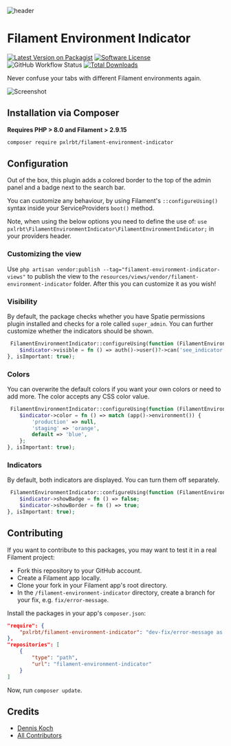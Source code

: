![header](./.github/resources/header.png)


# Filament Environment Indicator

[![Latest Version on Packagist](https://img.shields.io/packagist/v/pxlrbt/filament-environment-indicator.svg?include_prereleases)](https://packagist.org/packages/pxlrbt/filament-environment-indicator)
[![Software License](https://img.shields.io/badge/license-MIT-brightgreen.svg)](LICENSE.md)
![GitHub Workflow Status](https://img.shields.io/github/workflow/status/pxlrbt/filament-environment-indicator/Code%20Style?label=code%20style)
[![Total Downloads](https://img.shields.io/packagist/dt/pxlrbt/filament-environment-indicator.svg)](https://packagist.org/packages/pxlrbt/filament-environment-indicator)

Never confuse your tabs with different Filament environments again.

![Screenshot](./.github/resources/preview.gif)

## Installation via Composer

**Requires PHP > 8.0 and Filament > 2.9.15**

```bash
composer require pxlrbt/filament-environment-indicator
```

## Configuration

Out of the box, this plugin adds a colored border to the top of the admin panel and a badge next to the search bar.


You can customize any behaviour, by using Filament's `::configureUsing()` syntax inside your ServiceProviders `boot()` method.

Note, when using the below options you need to define the use of: `use pxlrbt\FilamentEnvironmentIndicator\FilamentEnvironmentIndicator;` in your providers header.

### Customizing the view
Use `php artisan vendor:publish --tag="filament-environment-indicator-views"` to publish the view to the `resources/views/vendor/filament-environment-indicator` folder. After this you can customize it as you wish!

### Visibility

By default, the package checks whether you have Spatie permissions plugin installed and checks for a role called `super_admin`. You can further customize whether the indicators should be shown.

```php
 FilamentEnvironmentIndicator::configureUsing(function (FilamentEnvironmentIndicator $indicator) {
    $indicator->visible = fn () => auth()->user()?->can('see_indicator');
}, isImportant: true);
```

### Colors

You can overwrite the default colors if you want your own colors or need to add more. The color accepts any CSS color value.

```php
 FilamentEnvironmentIndicator::configureUsing(function (FilamentEnvironmentIndicator $indicator) {
    $indicator->color = fn () => match (app()->environment()) {
        'production' => null,
        'staging' => 'orange',
        default => 'blue',
    };
}, isImportant: true);
```

### Indicators

By default, both indicators are displayed. You can turn them off separately.

```php
 FilamentEnvironmentIndicator::configureUsing(function (FilamentEnvironmentIndicator $indicator) {
    $indicator->showBadge = fn () => false;
    $indicator->showBorder = fn () => true;
}, isImportant: true);
```

## Contributing

If you want to contribute to this packages, you may want to test it in a real Filament project:

- Fork this repository to your GitHub account.
- Create a Filament app locally.
- Clone your fork in your Filament app's root directory.
- In the `/filament-environment-indicator` directory, create a branch for your fix, e.g. `fix/error-message`.

Install the packages in your app's `composer.json`:

```json
"require": {
    "pxlrbt/filament-environment-indicator": "dev-fix/error-message as main-dev",
},
"repositories": [
    {
        "type": "path",
        "url": "filament-environment-indicator"
    }
]
```

Now, run `composer update`.

## Credits
- [Dennis Koch](https://github.com/pxlrbt)
- [All Contributors](../../contributors)
